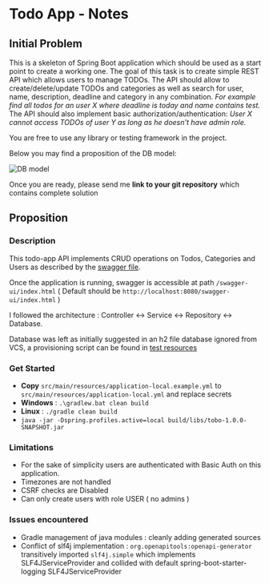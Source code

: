 # Todo App - Notes

## Initial Problem

This is a skeleton of Spring Boot application which should be used as a start point to create a working one.
The goal of this task is to create simple REST API  which allows users to manage TODOs. 
The API should allow to create/delete/update TODOs and categories as well as search for user, name, description, deadline and category in any combination. *For example find all todos for an user X where deadline is today and name contains test.* 
The API should also implement basic authorization/authentication: *User X cannot access TODOs of user Y as long as he doesn't have admin role.*

You are free to use any library or testing framework in the project.

Below you may find a proposition of the DB model:

![DB model](DBModel.png)

Once you are ready, please send me **link to your git repository** which contains complete solution

## Proposition

### Description

This todo-app API implements CRUD operations on Todos,
Categories and Users as described by the [swagger file](src/main/resources/static/swagger.yml).

Once the application is running, swagger is accessible at path `/swagger-ui/index.html`
( Default should be `http://localhost:8080/swagger-ui/index.html` )

I followed the architecture : Controller <-> Service <-> Repository <-> Database.

Database was left as initially suggested in an h2 file database ignored from VCS,
a provisioning script can be found in [test resources ](./src/test/resources/scripts/setup_test_database.sql)

### Get Started

- **Copy** `src/main/resources/application-local.example.yml` to `src/main/resources/application-local.yml` and replace secrets
- **Windows** : `.\gradlew.bat clean build`
- **Linux** : `./gradle clean build`
- ``java -jar -Dspring.profiles.active=local build/libs/tobo-1.0.0-SNAPSHOT.jar``

### Limitations

- For the sake of simplicity users are authenticated with Basic Auth on this application.
- Timezones are not handled
- CSRF checks are Disabled
- Can only create users with role USER ( no admins )

### Issues encountered

- Gradle management of java modules : cleanly adding generated sources
- Conflict of slf4j implementation : `org.openapitools:openapi-generator` transitively imported `slf4j.simple` which implements SLF4JServiceProvider and collided with default spring-boot-starter-logging SLF4JServiceProvider
